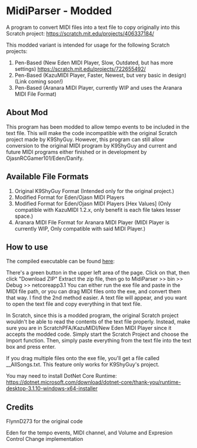 # MidiParser - Modded
A program to convert MIDI files into a text file to copy originally into this Scratch project: https://scratch.mit.edu/projects/406337184/

This modded variant is intended for usage for the following Scratch projects: 
1. Pen-Based (New Eden MIDI Player, Slow, Outdated, but has more settings) https://scratch.mit.edu/projects/722655492/
2. Pen-Based (KazuMIDI Player, Faster, Newest, but very basic in design) (Link coming soon!)
3. Pen-Based (Aranara MIDI Player, currently WIP and uses the Aranara MIDI File Format)

## About Mod
This program has been modded to allow tempo events to be included in the text file. This will make the code incompatible with the original Scratch project made by K9ShyGuy. However, this program can still allow conversion to the original MIDI program by K9ShyGuy and current and future MIDI programs either finished or in development by OjasnRCGamer101/Eden/Danify.

## Available File Formats
1. Original K9ShyGuy Format (Intended only for the original project.)
2. Modified Format for Eden/Ojasn MIDI Players 
3. Modified Format for Eden/Ojasn MIDI Players \[Hex Values\] (Only compatible with KazuMIDI 1.2.x, only benefit is each file takes lesser space.)
4. Aranara MIDI File Format for Aranara MIDI Player (MIDI Player is currently WIP, Only compatible with said MIDI Player.)

## How to use
The compiled executable can be found [here](../master/MidiParser/bin/Debug/netcoreapp3.1):

There's a green button in the upper left area of the page. Click on that, then click "Download ZIP" Extract the zip file, then go to MidiParser >> bin >> Debug >> netcoreapp3.1 You can either run the exe file and paste in the MIDI file path, or you can drag MIDI files onto the exe, and convert them that way. I find the 2nd method easier.
A text file will appear, and you want to open the text file and copy everything in that text file. 

In Scratch, since this is a modded program, the original Scratch project wouldn't be able to read the contents of the text file properly. Instead, make sure you are in ScratchPFA/KazuMIDI/New Eden MIDI Player since it accepts the modded code. Simply start the Scratch Project and choose the Import function. Then, simply paste everything from the text file into the text box and press enter.

If you drag multiple files onto the exe file, you'll get a file called \_\_AllSongs.txt. This feature only works for K9ShyGuy's project.

You may need to install DotNet Core Runtime: https://dotnet.microsoft.com/download/dotnet-core/thank-you/runtime-desktop-3.1.10-windows-x64-installer

## Credits
FlynnD273 for the original code

Eden for the tempo events, MIDI channel, and Volume and Expresion Control Change implementation